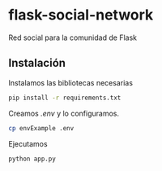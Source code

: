 # flask-social-network
Red social para la comunidad de Flask

## Instalación

Instalamos las bibliotecas necesarias
```bash
pip install -r requirements.txt
```

Creamos *.env* y lo configuramos.
```bash
cp envExample .env
```

Ejecutamos
```bash
python app.py
```

